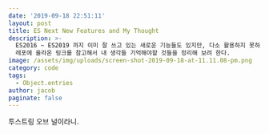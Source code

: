 ```yaml
---
date: '2019-09-18 22:51:11'
layout: post
title: ES Next New Features and My Thought
description: >-
  ES2016 ~ ES2019 까지 이미 잘 쓰고 있는 새로운 기능들도 있지만, 다소 활용하지 못하고 있는 기능들도 있었다. 깃허브의 트렌트
  레포에 올라온 링크를 참고해서 내 생각들 기억해야할 것들을 정리해 보려 한다. 
image: /assets/img/uploads/screen-shot-2019-09-18-at-11.11.08-pm.png
category: code
tags:
  - Object.entries
author: jacob
paginate: false
---
```

투스트링 오브 널이라니.
